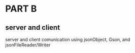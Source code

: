  # PART B
## server and client
server and client comunication using jsonObject, Gson, and jsonFileReader/Writer
